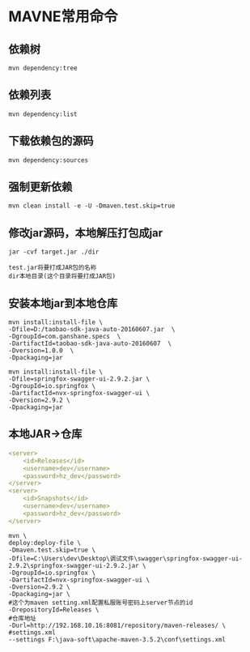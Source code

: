 # MAVNE常用命令

## 依赖树
```shell
mvn dependency:tree
```
## 依赖列表
```shell
mvn dependency:list
```

## 下载依赖包的源码
```shell
mvn dependency:sources
```

## 强制更新依赖
```shell
mvn clean install -e -U -Dmaven.test.skip=true
```

## 修改jar源码，本地解压打包成jar
```shell
jar -cvf target.jar ./dir 
```
```text
test.jar将要打成JAR包的名称
dir本地目录(这个目录将要打成JAR包)
```

## 安装本地jar到本地仓库
```shell
mvn install:install-file \
-Dfile=D:/taobao-sdk-java-auto-20160607.jar  \
-DgroupId=com.ganshane.specs  \
-DartifactId=taobao-sdk-java-auto-20160607  \
-Dversion=1.0.0  \
-Dpackaging=jar
```
```shell
mvn install:install-file \
-Dfile=springfox-swagger-ui-2.9.2.jar \
-DgroupId=io.springfox \
-DartifactId=nvx-springfox-swagger-ui \
-Dversion=2.9.2 \
-Dpackaging=jar
```

## 本地JAR->仓库
```yaml
<server>
    <id>Releases</id>
    <username>dev</username>
    <password>hz_dev</password>
</server>
<server>
    <id>Snapshots</id>
    <username>dev</username>
    <password>hz_dev</password>
</server>
```
```shell
mvn \
deploy:deploy-file \
-Dmaven.test.skip=true \
-Dfile=C:\Users\dev\Desktop\调试文件\swagger\springfox-swagger-ui-2.9.2\springfox-swagger-ui-2.9.2.jar \
-DgroupId=io.springfox \
-DartifactId=nvx-springfox-swagger-ui \
-Dversion=2.9.2 \
-Dpackaging=jar \
#这个为maven setting.xml配置私服账号密码上server节点的id
-DrepositoryId=Releases \ 
#仓库地址
-Durl=http://192.168.10.16:8081/repository/maven-releases/ \
#settings.xml
--settings F:\java-soft\apache-maven-3.5.2\conf\settings.xml
```